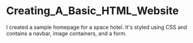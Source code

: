 # Creating_A_Basic_HTML_Website

 I created a sample homepage for a space hotel.  It's styled using CSS and contains a navbar, image containers, and a form.
